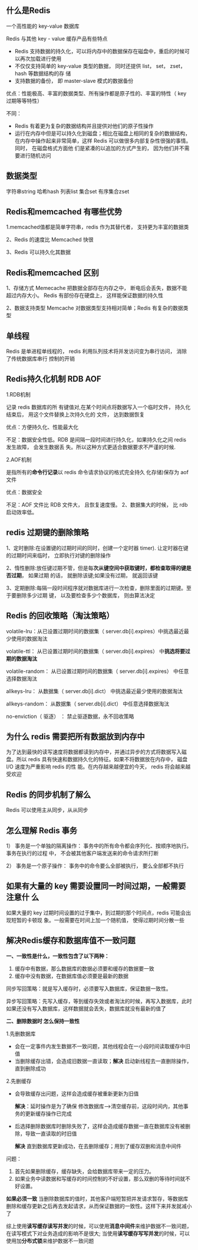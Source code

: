## 什么是Redis

一个高性能的 key-value 数据库

Redis 与其他 key - value 缓存产品有些特点

- Redis 支持数据的持久化，可以将内存中的数据保存在磁盘中，重启的时候可以再次加载进行使用
- 不仅仅支持简单的 key-value 类型的数据， 同时还提供 list， set， zset， hash 等数据结构的存 储
-  支持数据的备份， 即 master-slave 模式的数据备份

优点：性能极高、丰富的数据类型、所有操作都是原子性的、丰富的特性（ key 过期等等特性）

不同：

- Redis 有着更为复杂的数据结构并且提供对他们的原子性操作
- 运行在内存中但是可以持久化到磁盘；相比在磁盘上相同的复杂的数据结构， 在内存中操作起来非常简单，这样 Redis 可以做很多内部复杂性很强的事情。同时， 在磁盘格式方面他 们是紧凑的以追加的方式产生的， 因为他们并不需要进行随机访问



## 数据类型

字符串string 哈希hash 列表list 集合set 有序集合zset



## Redis和memcached 有哪些优势

1.memcached值都是简单字符串，redis 作为其替代者， 支持更为丰富的数据类

2、Redis 的速度比 Memcached 快很

3、Redis 可以持久化其数据



## Redis和memcached 区别

1、存储方式 Memecache 把数据全部存在内存之中， 断电后会丢失，数据不能超过内存大小。 Redis 有部份存在硬盘上， 这样能保证数据的持久性

2、数据支持类型 Memcache 对数据类型支持相对简单；Redis 有复杂的数据类型



## 单线程

Redis 是单进程单线程的， redis 利用队列技术将并发访问变为串行访问， 消除了传统数据库串行 控制的开销



## Redis持久化机制 RDB AOF

1.RDB机制 

记录 redis 数据库的所 有键值对,在某个时间点将数据写入一个临时文件， 持久化结束后， 用这个文件替换上次持久化的 文件， 达到数据恢复

优点：方便持久化、性能最大化

不足：数据安全性低。RDB 是间隔一段时间进行持久化，如果持久化之间 redis 发生故障， 会发生数据丢 失。所以这种方式更适合数据要求不严谨的时候.

2.AOF机制

是指所有的**命令行记录**以 redis 命令请求协议的格式完全持久 化存储)保存为 aof 文件

优点：数据安全

不足：AOF 文件比 RDB 文件大， 且恢复速度慢。 2、数据集大的时候， 比 rdb 启动效率低。



## redis 过期键的删除策略

1、定时删除:在设置键的过期时间的同时，创建一个定时器 timer). 让定时器在键的过期时间来临时， 立即执行对键的删除操作

2、惰性删除:放任键过期不管，但是每**次从键空间中获取键时，都检查取得的键是 否过期**， 如果过期 的话， 就删除该键;如果没有过期， 就返回该键

3、定期删除:每隔一段时间程序就对数据库进行一次检查，删除里面的过期键。至 于要删除多少过期 键， 以及要检查多少个数据库， 则由算法决定



## Redis 的回收策略（淘汰策略）

volatile-lru：从已设置过期时间的数据集（ server.db[i].expires）中挑选最近最少使用的数据淘汰 

volatile-ttl： 从已设置过期时间的数据集（ server.db[i].expires） 中**挑选将要过期的数据淘汰** 

volatile-random： 从已设置过期时间的数据集（ server.db[i].expires） 中任意选择数据淘汰

allkeys-lru： 从数据集（ server.db[i].dict） 中挑选最近最少使用的数据淘汰 

allkeys-random： 从数据集（ server.db[i].dict） 中任意选择数据淘汰 

no-enviction（ 驱逐） ： 禁止驱逐数据，永不回收策略



## 为什么 redis 需要把所有数据放到内存中

为了达到最快的读写速度将数据都读到内存中，并通过异步的方式将数据写入磁盘。所以 redis 具有快速和数据持久化的特征。如果不将数据放在内存中， 磁盘 I/O 速度为严重影响 redis 的性 能。在内存越来越便宜的今天， redis 将会越来越受欢迎



## Redis 的同步机制了解么

Redis 可以使用主从同步，从从同步



## 怎么理解 Redis 事务

1） 事务是一个单独的隔离操作： 事务中的所有命令都会序列化、按顺序地执行。事务在执行的过程 中， 不会被其他客户端发送来的命令请求所打断

2） 事务是一个原子操作： 事务中的命令要么全部被执行， 要么全部都不执行



## 如果有大量的 key 需要设置同一时间过期，一般需要注意什 么

如果大量的 key 过期时间设置的过于集中，到过期的那个时间点，redis 可能会出现短暂的卡顿现 象。一般需要在时间上加一个随机值， 使得过期时间分散一些



## 解决Redis缓存和数据库值不一致问题

**一、一致性是什么，一致性包含了以下两种：**

1. 缓存中有数据，那么数据库的数据必须要和缓存的数据要一致
2. 缓存中没有数据，在数据库值必须要是最新的数据



同步写回策略：就是写入缓存时，必须要写入数据库，保证数据一致性。

异步写回策略：先写入缓存，等到缓存失效或者淘汰的时候，再写入数据库，此时如果还没有写入数据库，这样数据就会丢失，数据库就没有最新的值了



**二、删除数据时 怎么保持一致性**

1.先删数据库

- 会在一定事件内发生数据不一致问题，其他线程会在一小段时间读取缓存中旧值
- 当删除缓存出错，会造成旧数据一直读取；**解决** 启动新线程去一直删除操作，直到删除成功

2.先删缓存

- 会导致缓存出问题，这样会造成缓存被重新更新为旧值

  **解决**：延时操作是为了确保 修改数据库——>清空缓存前，这段时间内，其他事务的更新缓存操作已完成

- 后选择删除数据库时删除失败了，这样会造成缓存数据一直在数据库没有被删除，导致一直读取的时旧值

  **解决** 直到数据库更新成功，在去删除缓存；用到了缓存双删和消息中间件



问题：

1. 首先如果删除缓存，缓存缺失，会给数据库带来一定的压力。
2. 如果业务中读数据和写缓存的时间控制的不好设置，那么双删的等待时间就不好设置。

**如果必须一致**  当删除数据库的值时，其他客户端短暂把并发请求暂存，等数据库删除和缓存更新之后再去发起请求，从而保证数据的一致性。这样下来并发就减小了



综上使用**读写缓存读写并发**的时候，可以使用**消息中间件**来维护数据不一致问题，在读写模式下对业务造成的影响不是很大; 当使用**读写缓存写写并发**的时候，可以使用加**分布式锁**来维护数据不一致问题







 
